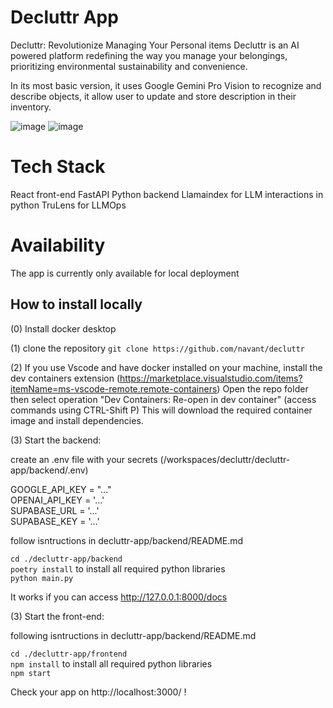 # Decluttr App
Decluttr: Revolutionize Managing Your Personal items
Decluttr is an AI powered platform redefining the way you manage your belongings, prioritizing environmental sustainability and convenience.

In its most basic version, it uses Google Gemini Pro Vision to recognize and describe objects, it allow user to update and store description in their inventory.

![image](https://github.com/navant/decluttr/assets/12711084/a6d58170-59ad-4e9f-bdfd-11f9b5d1d502)
![image](https://github.com/navant/decluttr/assets/12711084/6ec3d895-319f-4588-8783-c8146a5a35b1)

# Tech Stack  

React front-end
FastAPI Python backend
Llamaindex for LLM interactions in python
TruLens for LLMOps

# Availability

The app is currently only available for local deployment

## How to install locally

(0) Install docker desktop 

(1) clone the repository
```git clone https://github.com/navant/decluttr```

(2) If you use Vscode and have docker installed on your machine, install the dev containers extension (https://marketplace.visualstudio.com/items?itemName=ms-vscode-remote.remote-containers) 
Open the repo folder then select operation "Dev Containers: Re-open in dev container" (access commands using CTRL-Shift P)
This will download the required container image and install dependencies.

(3) Start the backend:  
  
create an .env file with your secrets (/workspaces/decluttr/decluttr-app/backend/.env)  
  
GOOGLE_API_KEY = "..."  
OPENAI_API_KEY = '...'    
SUPABASE_URL = '...'  
SUPABASE_KEY = '...'  
  
follow isntructions in decluttr-app/backend/README.md  
  
```cd ./decluttr-app/backend```  
```poetry install``` to install all required python libraries  
```python main.py```  
  
It works if you can access http://127.0.0.1:8000/docs  
  
  
(3) Start the front-end:    
  
following isntructions in decluttr-app/backend/README.md  
  
```cd ./decluttr-app/frontend```  
```npm install``` to install all required python libraries  
```npm start```  

Check your app on http://localhost:3000/ !  






